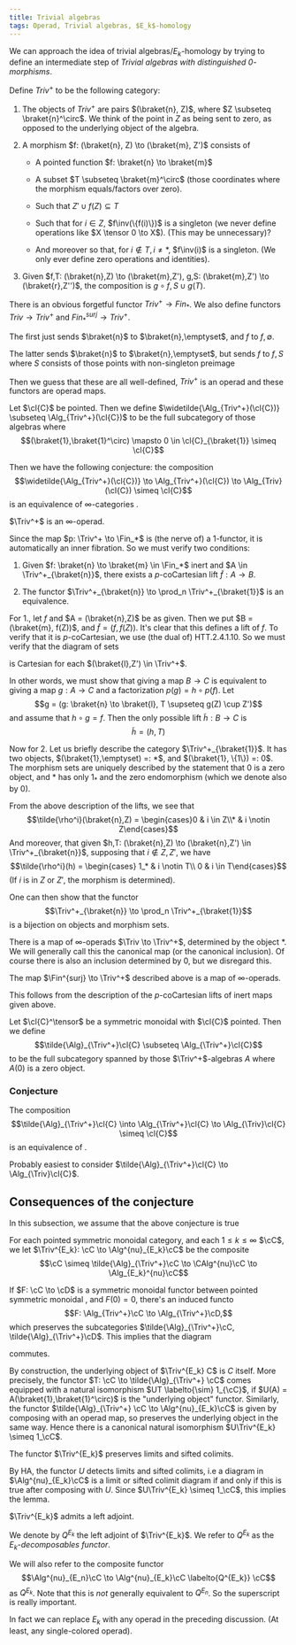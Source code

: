 ```yaml
---
title: Trivial algebras
tags: Operad, Trivial algebras, $E_k$-homology
---
```

We can
approach the idea of trivial algebras/$E_k$-homology by trying to define
an intermediate step of *Trivial algebras with distinguished
$0$-morphisms*.

Define $Triv^+$ to be the following category:

1.  The objects of $Triv^+$ are pairs $(\braket{n}, Z)$, where
    $Z \subseteq \braket{n}^\circ$. We think of the point in $Z$ as
    being sent to zero, as opposed to the underlying object of the
    algebra.

2.  A morphism $f: (\braket{n}, Z) \to (\braket{m}, Z')$ consists of

    -   A pointed function $f: \braket{n} \to \braket{m}$

    -   A subset $T \subseteq \braket{m}^\circ$ (those coordinates where
        the morphism equals/factors over zero).

    -   Such that $Z' \cup f(Z) \subseteq T$

    -   Such that for $i\in Z$, $f\inv(\{f(i)\})$ is a singleton (we
        never define operations like $X \tensor 0 \to X$). (This may be
        unnecessary)?

    -   And moreover so that, for $i \notin T, i \neq *$, $f\inv(i)$ is
        a singleton. (We only ever define zero operations and
        identities).

3.  Given
    $f,T: (\braket{n},Z) \to (\braket{m},Z'), g,S: (\braket{m},Z') \to (\braket{r},Z'')$,
    the composition is $g\circ f, S \cup g(T)$.

There is an obvious forgetful functor $Triv^+ \to Fin_*$. We also define
functors $Triv \to Triv^+$ and $Fin_*^{surj} \to Triv^+$.

The first just sends $\braket{n}$ to $\braket{n},\emptyset$, and $f$ to
$f,\emptyset$.

The latter sends $\braket{n}$ to $\braket{n},\emptyset$, but sends $f$
to $f,S$ where $S$ consists of those points with non-singleton preimage

Then we guess that these are all well-defined, $Triv^+$ is an operad and
these functors are operad maps.

Let $\cl{C}$ be pointed. Then we define
$\widetilde{\Alg_{Triv^+}(\cl{C})} \subseteq \Alg_{Triv^+}(\cl{C})$ to
be the full subcategory of those algebras where
$$(\braket{1},\braket{1}^\circ) \mapsto 0 \in \cl{C}_{\braket{1}} \simeq \cl{C}$$

Then we have the following conjecture: the composition
$$\widetilde{\Alg_{Triv^+}(\cl{C})} \to \Alg_{Triv^+}(\cl{C}) \to \Alg_{Triv}(\cl{C}) \simeq \cl{C}$$
is an equivalence of $\infty$-categories .

$\Triv^+$ is an $\infty$-operad.

Since the map $p: \Triv^+ \to \Fin_*$ is (the nerve of) a $1$-functor,
it is automatically an inner fibration. So we must verify two
conditions:

1.  Given $f: \braket{n} \to \braket{m} \in \Fin_*$ inert and
    $A \in \Triv^+_{\braket{n}}$, there exists a $p$-coCartesian lift
    $\tilde{f}: A \to B$.

2.  The functor $\Triv^+_{\braket{n}} \to \prod_n \Triv^+_{\braket{1}}$
    is an equivalence.

For 1., let $f$ and $A = (\braket{n},Z)$ be as given. Then we put
$B = (\braket{m}, f(Z))$, and $\tilde{f} = (f, f(Z))$. It's clear that
this defines a lift of $f$. To verify that it is $p$-coCartesian, we use
(the dual of) HTT.2.4.1.10. So we must verify that the diagram of sets

is Cartesian for each $(\braket{l},Z') \in \Triv^+$.

In other words, we must show that giving a map $B \to C$ is equivalent
to giving a map $g:A \to C$ and a factorization $p(g) = h\circ p(f)$.
Let $$g = (g: \braket{n} \to \braket{l}, T \supseteq g(Z) \cup Z')$$ and
assume that $h\circ g = f$. Then the only possible lift
$\tilde{h}: B \to C$ is $$\tilde{h} = (h, T)$$

Now for 2. Let us briefly describe the category $\Triv^+_{\braket{1}}$.
It has two objects, $(\braket{1},\emptyset) =: *$, and
$(\braket{1}, \{1\}) =: 0$. The morphism sets are uniquely described by
the statement that $0$ is a zero object, and $*$ has only $1_*$ and the
zero endomorphism (which we denote also by $0$).

From the above description of the lifts, we see that
$$\tilde{\rho^i}(\braket{n},Z) = \begin{cases}0 & i \in Z\\* & i \notin Z\end{cases}$$
And moreover, that given
$h,T: (\braket{n},Z) \to (\braket{n},Z') \in \Triv^+_{\braket{n}}$,
supposing that $i \notin Z,Z'$, we have
$$\tilde{\rho^i}(h) = \begin{cases} 1_* & i \notin T\\ 0 & i \in T\end{cases}$$
(If $i$ is in $Z$ or $Z'$, the morphism is determined).

One can then show that the functor
$$\Triv^+_{\braket{n}} \to \prod_n \Triv^+_{\braket{1}}$$ is a bijection
on objects and morphism sets.

There is a map of $\infty$-operads $\Triv \to \Triv^+$, determined by
the object $*$. We will generally call this the canonical map (or the
canonical inclusion). Of course there is also an inclusion determined by
$0$, but we disregard this.

The map $\Fin^{surj} \to \Triv^+$ described above is a map of
$\infty$-operads.

This follows from the description of the $p$-coCartesian lifts of inert
maps given above.

Let $\cl{C}^\tensor$ be a symmetric monoidal with $\cl{C}$ pointed. Then
we define
$$\tilde{\Alg}_{\Triv^+}\cl{C} \subseteq \Alg_{\Triv^+}\cl{C}$$ to be
the full subcategory spanned by those $\Triv^+$-algebras $A$ where
$A(0)$ is a zero object.

### Conjecture

The composition
$$\tilde{\Alg}_{\Triv^+}\cl{C} \into \Alg_{\Triv^+}\cl{C} \to \Alg_{\Triv}\cl{C} \simeq \cl{C}$$
is an equivalence of .

Probably easiest to consider
$\tilde{\Alg}_{\Triv^+}\cl{C} \to \Alg_{\Triv}\cl{C}$.

Consequences of the conjecture
----------------------------------------------------

In this subsection, we assume that the above conjecture is true

For each pointed symmetric monoidal category, and each
$1 \leq k \leq \infty$ $\cC$, we let
$\Triv^{E_k}: \cC \to \Alg^{nu}_{E_k}\cC$ be the composite
$$\cC \simeq \tilde{\Alg}_{\Triv^+}\cC \to \CAlg^{nu}\cC \to \Alg_{E_k}^{nu}\cC$$

If $F: \cC \to \cD$ is a symmetric monoidal functor between pointed
symmetric monoidal , and $F(0) = 0$, there's an induced functo
$$F: \Alg_{Triv^+}\cC \to \Alg_{\Triv^+}\cD,$$ which preserves the
subcategories $\tilde{\Alg}_{\Triv^+}\cC, \tilde{\Alg}_{\Triv^+}\cD$.
This implies that the diagram

commutes.

By construction, the underlying object of $\Triv^{E_k} C$ is $C$ itself.
More precisely, the functor $T: \cC \to \tilde{\Alg}_{\Triv^+} \cC$
comes equipped with a natural isomorphism $UT \labelto{\sim} 1_{\cC}$,
if $U(A) = A(\braket{1},\braket{1}^\circ)$ is the "underlying object"
functor. Similarly, the functor
$\tilde{\Alg}_{\Triv^+} \cC \to \Alg^{nu}_{E_k}\cC$ is given by
composing with an operad map, so preserves the underlying object in the
same way. Hence there is a canonical natural isomorphism
$U\Triv^{E_k} \simeq 1_\cC$.

The functor $\Triv^{E_k}$ preserves limits and sifted colimits.

By HA, the functor $U$ detects limits and sifted colimits, i.e a diagram
in $\Alg^{nu}_{E_k}\cC$ is a limit or sifted colimit diagram if and only
if this is true after composing with $U$. Since
$U\Triv^{E_k} \simeq 1_\cC$, this implies the lemma.

$\Triv^{E_k}$ admits a left adjoint.

We denote by $Q^{E_k}$ the left adjoint of $\Triv^{E_k}$. We refer to
$Q^{E_k}$ as the *$E_k$-decomposables functor*.

We will also refer to the composite functor
$$\Alg^{nu}_{E_n}\cC \to \Alg^{nu}_{E_k}\cC \labelto{Q^{E_k}} \cC$$ as
$Q^{E_k}$. Note that this is *not* generally equivalent to $Q^{E_n}$. So
the superscript is really important.

In fact we can replace $E_k$ with any operad in the preceding
discussion. (At least, any single-colored operad).
